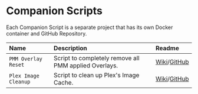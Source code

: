 # Companion Scripts

Each Companion Script is a separate project that has its own Docker container and GitHub Repository.

| Name                 | Description                                           | Readme                                                                                |
|:---------------------|:------------------------------------------------------|:--------------------------------------------------------------------------------------|
| `PMM Overlay Reset`  | Script to completely remove all PMM applied Overlays. | [Wiki](overlay-reset.md)/[GitHub](https://github.com/meisnate12/PMM-overlay-reset.md) |
| `Plex Image Cleanup` | Script to clean up Plex's Image Cache.                | [Wiki](image-cleanup.md)/[GitHub](https://github.com/meisnate12/Plex-Image-Cleanup)   |
